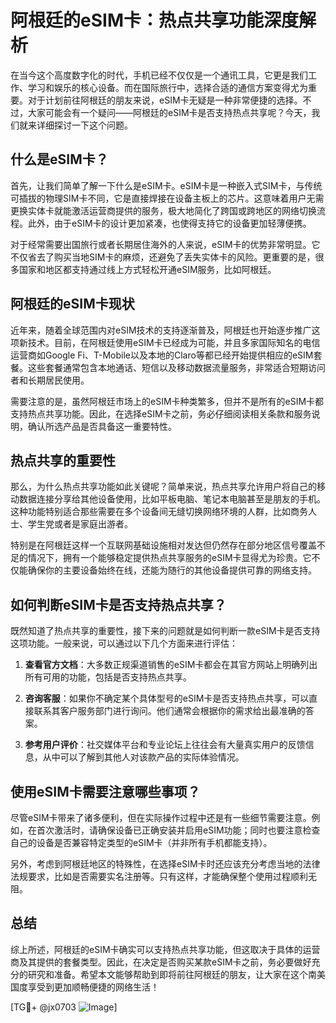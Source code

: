 # 阿根廷的eSIM卡：热点共享功能深度解析

在当今这个高度数字化的时代，手机已经不仅仅是一个通讯工具，它更是我们工作、学习和娱乐的核心设备。而在国际旅行中，选择合适的通信方案变得尤为重要。对于计划前往阿根廷的朋友来说，eSIM卡无疑是一种非常便捷的选择。不过，大家可能会有一个疑问——阿根廷的eSIM卡是否支持热点共享呢？今天，我们就来详细探讨一下这个问题。

## 什么是eSIM卡？

首先，让我们简单了解一下什么是eSIM卡。eSIM卡是一种嵌入式SIM卡，与传统可插拔的物理SIM卡不同，它是直接焊接在设备主板上的芯片。这意味着用户无需更换实体卡就能激活运营商提供的服务，极大地简化了跨国或跨地区的网络切换流程。此外，由于eSIM卡的设计更加紧凑，也使得支持它的设备更加轻薄便携。

对于经常需要出国旅行或者长期居住海外的人来说，eSIM卡的优势非常明显。它不仅省去了购买当地SIM卡的麻烦，还避免了丢失实体卡的风险。更重要的是，很多国家和地区都支持通过线上方式轻松开通eSIM服务，比如阿根廷。

## 阿根廷的eSIM卡现状

近年来，随着全球范围内对eSIM技术的支持逐渐普及，阿根廷也开始逐步推广这项新技术。目前，在阿根廷使用eSIM卡已经成为可能，并且多家国际知名的电信运营商如Google Fi、T-Mobile以及本地的Claro等都已经开始提供相应的eSIM套餐。这些套餐通常包含本地通话、短信以及移动数据流量服务，非常适合短期访问者和长期居民使用。

需要注意的是，虽然阿根廷市场上的eSIM卡种类繁多，但并不是所有的eSIM卡都支持热点共享功能。因此，在选择eSIM卡之前，务必仔细阅读相关条款和服务说明，确认所选产品是否具备这一重要特性。

## 热点共享的重要性

那么，为什么热点共享功能如此关键呢？简单来说，热点共享允许用户将自己的移动数据连接分享给其他设备使用，比如平板电脑、笔记本电脑甚至是朋友的手机。这种功能特别适合那些需要在多个设备间无缝切换网络环境的人群，比如商务人士、学生党或者是家庭出游者。

特别是在阿根廷这样一个互联网基础设施相对发达但仍然存在部分地区信号覆盖不足的情况下，拥有一个能够稳定提供热点共享服务的eSIM卡显得尤为珍贵。它不仅能确保你的主要设备始终在线，还能为随行的其他设备提供可靠的网络支持。

## 如何判断eSIM卡是否支持热点共享？

既然知道了热点共享的重要性，接下来的问题就是如何判断一款eSIM卡是否支持这项功能。一般来说，可以通过以下几个方面来进行评估：

1. **查看官方文档**：大多数正规渠道销售的eSIM卡都会在其官方网站上明确列出所有可用的功能，包括是否支持热点共享。
   
2. **咨询客服**：如果你不确定某个具体型号的eSIM卡是否支持热点共享，可以直接联系其客户服务部门进行询问。他们通常会根据你的需求给出最准确的答案。

3. **参考用户评价**：社交媒体平台和专业论坛上往往会有大量真实用户的反馈信息，从中可以了解到其他人对该款产品的实际体验情况。

## 使用eSIM卡需要注意哪些事项？

尽管eSIM卡带来了诸多便利，但在实际操作过程中还是有一些细节需要注意。例如，在首次激活时，请确保设备已正确安装并启用eSIM功能；同时也要注意检查自己的设备是否兼容特定类型的eSIM卡（并非所有手机都能支持）。

另外，考虑到阿根廷地区的特殊性，在选择eSIM卡时还应该充分考虑当地的法律法规要求，比如是否需要实名注册等。只有这样，才能确保整个使用过程顺利无阻。

## 总结

综上所述，阿根廷的eSIM卡确实可以支持热点共享功能，但这取决于具体的运营商及其提供的套餐类型。因此，在决定是否购买某款eSIM卡之前，务必要做好充分的研究和准备。希望本文能够帮助到即将前往阿根廷的朋友，让大家在这个南美国度享受到更加顺畅便捷的网络生活！

[TG💪+ @jx0703 ![Image](https://github.com/user-attachments/assets/dbca1d08-cadb-493c-b0ec-ad6f7a83f270)]